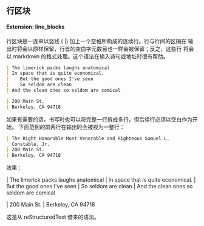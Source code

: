
## 行区块

#### Extension: line_blocks

行区块是一连串以竖线 ( |) 加上一个空格所构成的连续行。行与行间的区隔在
输出时将会以原样保留，行首的空白字元数目也一样会被保留；反之，这些行
将会以 markdown 的格式处理。这个语法在输入诗句或地址时很有帮助。
```markdown
| The limerick packs laughs anatomical
| In space that is quite economical.
|    But the good ones I've seen
|    So seldom are clean
| And the clean ones so seldom are comical

| 200 Main St.
| Berkeley, CA 94718
```

如果有需要的话，书写时也可以将完整一行拆成多行，但后续行必须以空白作为开始。
下面范例的前两行在输出时会被视为一整行：
```markdown
| The Right Honorable Most Venerable and Righteous Samuel L.
  Constable, Jr.
| 200 Main St.
| Berkeley, CA 94718
```

效果：

| The limerick packs laughs anatomical
| In space that is quite economical.
|    But the good ones I've seen
|    So seldom are clean
| And the clean ones so seldom are comical

| 200 Main St.
| Berkeley, CA 94718

这是从 reStructuredText 借来的语法。